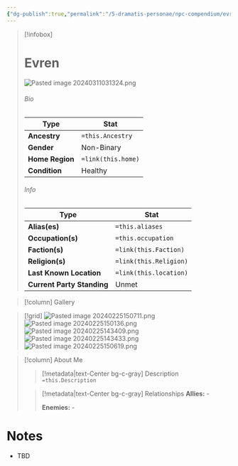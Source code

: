 ```yaml
---
{"dg-publish":true,"permalink":"/5-dramatis-personae/npc-compendium/evren/"}
---
```



> [!infobox]
> # Evren
> ![Pasted image 20240311031324.png](/img/user/x.%20Assets/Attachments/Pasted%20image%2020240311031324.png)
> ###### Bio
> Type |  Stat |
> ---|---|
> **Ancestry** | `=this.Ancestry` |
> **Gender** | Non-Binary |
> **Home Region** | `=link(this.home)` |
> **Condition** | Healthy |
> ###### Info
> Type |  Stat |
> ---|---|
> **Alias(es)** | `=this.aliases` |
> **Occupation(s)** | `=this.occupation` |
> **Faction(s)** | `=link(this.Faction)` |
> **Religion(s)** | `=link(this.Religion)` |
> **Last Known Location** | `=link(this.location)` |
> **Current Party Standing** | Unmet |

> [!column] Gallery 

>[!grid]
>![Pasted image 20240225150711.png](/img/user/x.%20Assets/Attachments/Pasted%20image%2020240225150711.png)
>![Pasted image 20240225150136.png](/img/user/x.%20Assets/Attachments/Pasted%20image%2020240225150136.png)
>![Pasted image 20240225143409.png](/img/user/x.%20Assets/Attachments/Pasted%20image%2020240225143409.png)
>![Pasted image 20240225143433.png](/img/user/x.%20Assets/Attachments/Pasted%20image%2020240225143433.png)
>![Pasted image 20240225150619.png](/img/user/x.%20Assets/Attachments/Pasted%20image%2020240225150619.png)


> [!column] About Me
>> [!metadata|text-Center bg-c-gray] Description
>> `=this.Description`
>
>> [!metadata|text-Center bg-c-gray] Relationships
>> **Allies:** -
>>
>> **Enemies:** -

# Notes

- TBD





